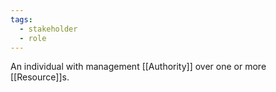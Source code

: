 ```yaml
---
tags:
  - stakeholder
  - role
---
```

An individual with management [[Authority]] over one or more [[Resource]]s.